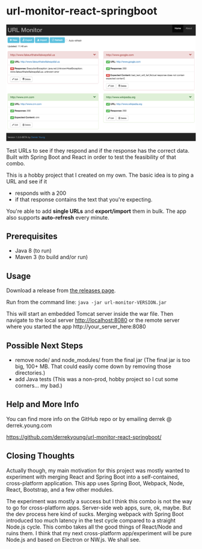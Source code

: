 # url-monitor-react-springboot
![Alt text](/src/main/resources/static/images/screenshot-url-monitor-main-page.png?raw=true "Sreenshot of main page")

Test URLs to see if they respond and if the response has the correct data. Built with Spring Boot and React in order to test the feasibility of that combo.

This is a hobby project that I created on my own. The basic idea is to ping a URL and see if it 

* responds with a 200
* if that response contains the text that you're expecting.

You're able to add **single URLs** and **export/import** them in bulk. The app also supports **auto-refresh** every minute.

## Prerequisites
* Java 8 (to run)
* Maven 3 (to build and/or run)

## Usage
Download a release from [the releases page](https://github.com/derrekyoung/url-monitor-react-springboot/releases/latest/).

Run from the command line: `java -jar url-monitor-VERSION.jar`

This will start an embedded Tomcat server inside the war file. Then navigate to the local server [http://localhost:8080](http://localhost:8080) or the remote server where you started the app http://your_server_here:8080

## Possible Next Steps

* remove node/ and node_modules/ from the final jar (The final jar is too big, 100+ MB. That could easily come down by removing those directories.)
* add Java tests (This was a non-prod, hobby project so I cut some corners... my bad.)

## Help and More Info
You can find more info on the GitHub repo or by emailing derrek @ derrek.young.com

https://github.com/derrekyoung/url-monitor-react-springboot/

## Closing Thoughts
Actually though, my main motivation for this project was mostly wanted to experiment with merging React and Spring Boot into a self-contained, cross-platform application. This app uses Spring Boot, Webpack, Node, React, Bootstrap, and a few other modules.

The experiment was mostly a success but I think this combo is not the way to go for cross-platform apps. Server-side web apps, sure, ok, maybe. But the dev process here kind of sucks. Merging webpack with Spring Boot introduced too much latency in the test cycle compared to a straight Node.js cycle. This combo takes all the good things of React/Node and ruins them. I think that my next cross-platform app/experiment will be pure Node.js and based on Electron or NW.js. We shall see.
